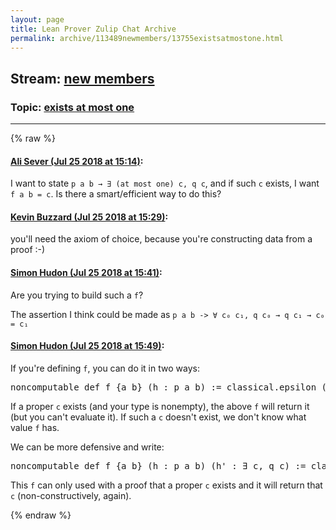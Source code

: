 ```yaml
---
layout: page
title: Lean Prover Zulip Chat Archive 
permalink: archive/113489newmembers/13755existsatmostone.html
---
```


## Stream: [new members](index.html)
### Topic: [exists at most one](13755existsatmostone.html)

---


{% raw %}
#### [ Ali Sever (Jul 25 2018 at 15:14)](https://leanprover.zulipchat.com/#narrow/stream/113489-new%20members/topic/exists%20at%20most%20one/near/130274521):
<p>I want to state <code>p a b → ∃ (at most one) c, q c</code>, and if such <code>c</code> exists, I want <code>f a b = c</code>.  Is there a smart/efficient way to do this?</p>

#### [ Kevin Buzzard (Jul 25 2018 at 15:29)](https://leanprover.zulipchat.com/#narrow/stream/113489-new%20members/topic/exists%20at%20most%20one/near/130275258):
<p>you'll need the axiom of choice, because you're constructing data from a proof :-)</p>

#### [ Simon Hudon (Jul 25 2018 at 15:41)](https://leanprover.zulipchat.com/#narrow/stream/113489-new%20members/topic/exists%20at%20most%20one/near/130275840):
<p>Are you trying to build such a <code>f</code>?</p>
<p>The assertion I think could be made as <code>p a b -&gt; ∀ c₀ c₁, q c₀ → q c₁ → c₀ = c₁</code></p>

#### [ Simon Hudon (Jul 25 2018 at 15:49)](https://leanprover.zulipchat.com/#narrow/stream/113489-new%20members/topic/exists%20at%20most%20one/near/130276240):
<p>If you're defining <code>f</code>, you can do it in two ways:</p>
<div class="codehilite"><pre><span></span><span class="n">noncomputable</span> <span class="n">def</span> <span class="n">f</span> <span class="o">{</span><span class="n">a</span> <span class="n">b</span><span class="o">}</span> <span class="o">(</span><span class="n">h</span> <span class="o">:</span> <span class="n">p</span> <span class="n">a</span> <span class="n">b</span><span class="o">)</span> <span class="o">:=</span> <span class="n">classical</span><span class="bp">.</span><span class="n">epsilon</span> <span class="o">(</span><span class="bp">λ</span> <span class="n">c</span><span class="o">,</span> <span class="n">q</span> <span class="n">c</span><span class="o">)</span>
</pre></div>


<p>If a proper <code>c</code> exists (and your type is nonempty), the above <code>f</code> will return it (but you can't evaluate it). If such a <code>c</code> doesn't exist, we don't know what value <code>f</code> has.</p>
<p>We can be more defensive and write:</p>
<div class="codehilite"><pre><span></span><span class="n">noncomputable</span> <span class="n">def</span> <span class="n">f</span> <span class="o">{</span><span class="n">a</span> <span class="n">b</span><span class="o">}</span> <span class="o">(</span><span class="n">h</span> <span class="o">:</span> <span class="n">p</span> <span class="n">a</span> <span class="n">b</span><span class="o">)</span> <span class="o">(</span><span class="n">h&#39;</span> <span class="o">:</span> <span class="bp">∃</span> <span class="n">c</span><span class="o">,</span> <span class="n">q</span> <span class="n">c</span><span class="o">)</span> <span class="o">:=</span> <span class="n">classical</span><span class="bp">.</span><span class="n">some</span> <span class="n">h&#39;</span>
</pre></div>


<p>This <code>f</code> can only used with a proof that a proper <code>c</code> exists and it will return that <code>c</code> (non-constructively, again).</p>


{% endraw %}
